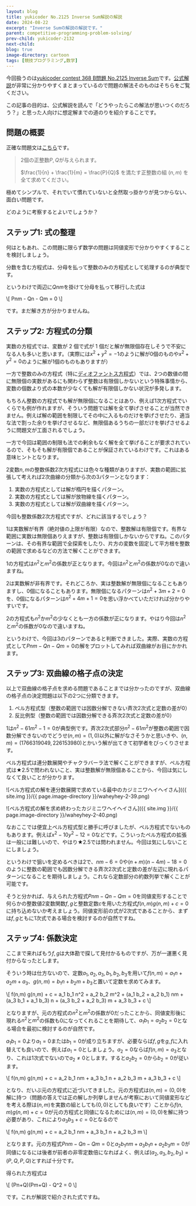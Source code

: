 ```yaml
---
layout: blog
title: yukicoder No.2125 Inverse Sum解説の解説
date: 2024-08-22
excerpt: "Inverse Sumの解説の解説です。"
parent: competitive-programming-problem-solving/
prev-child: yukicoder-2132
next-child: 
blog: true
image-directory: cartoon
tags: [競技プログラミング,数学]
---
```


今回扱うのは[yukicoder contest 368 B問題 No.2125 Inverse Sum](https://yukicoder.me/problems/no/2125)です。[公式解説](https://yukicoder.me/problems/no/2125/editorial)が非常に分かりやすくまとまっているので問題の解法そのものはそちらをご覧ください。

この記事の目的は、公式解説を読んで「どうやったらこの解法が思いつくのだろう？」と思った人向けに想定解までの道のりを紹介することです。


## 問題の概要

正確な問題文は[こちら](https://yukicoder.me/problems/no/2125)です。

> $2$個の正整数$P, Q$が与えられます。
> 
> $\frac{1}{n} + \frac{1}{m} = \frac{P}{Q}$ を満たす正整数の組 $(n,m)$ を全て求めてください。

極めてシンプルで、それでいて慣れていないと全然取っ掛かりが見つからない、面白い問題です。

どのように考察するとよいでしょうか？


## ステップ1: 式の整理

何はともあれ、この問題に限らず数学の問題は同値変形で分かりやすくすることを検討しましょう。

分数を含む方程式は、分母を払って整数のみの方程式として処理するのが典型です。

というわけで両辺に$Qnm$を掛けて分母を払って移行した式は

\\[
Pnm - Qn - Qm = 0
\\]

です。まだ解き方が分かりませんね。


## ステップ2: 方程式の分類

実数の方程式では、変数が $2$ 個で式が $1$ 個だと解が無限個存在しそうで不安になる人も多いと思います。（実際には$x^2+y^2=-1$のように解が$0$個のものや$x^2+y^2=0$のように解が$1$個のものもありますが）

一方で整数のみの方程式（特に[ディオファントス方程式](https://ja.wikipedia.org/wiki/ディオファントス方程式)）では、$2$つの数値の間に無限個の実数があるにも関わらず整数は有限個しかないという特殊事情から、変数の個数より式の本数が少なくても解が有限個しかない状況が多発します。

もちろん整数の方程式でも解が無限個になることはあり、例えば$1$次方程式でいくらでも例が作れますが、そういう問題では解を全て挙げさせることが当然できません。例えば解の範囲を制限してその中に入るものだけを挙げさせたり、適当な法で割った余りを挙げさせるなど、無限個あるうちの一部だけを挙げさせるように問題文が工面されるでしょう。

一方で今回は範囲の制限も法での剰余もなく解を全て挙げることが要求されているので、そもそも解が有限個であることが保証されているわけです。これはある意味ヒントとなります。

$2$変数$n,m$の整数係数$2$次方程式には色々な種類がありますが、実数の範囲に拡張して考えれば$2$次曲線の分類から次の$3$パターンとなります：

1. 実数の方程式としては解が楕円を描くパターン。
1. 実数の方程式としては解が放物線を描くパターン。
1. 実数の方程式としては解が双曲線を描くパターン。

今回も整数係数$2$次方程式ですが、どれに該当するでしょう？

1は実数解が有界（絶対値の上限が有限）なので、整数解は有限個です。有界な範囲に実数は無限個ありえますが、整数は有限個しかないからですね。このパターンは、その有界な範囲で全探索をしたり、片方の変数を固定して平方根を整数の範囲で求めるなどの方法で解くことができます。

1の方程式は$n^2$と$m^2$の係数が正となります。今回は$n^2$と$m^2$の係数が$0$なので違いますね。

2は実数解が非有界です。それどころか、実は整数解が無限個になることもありますし、$0$個になることもあります。無限個になるパターンは$n^2+3m+2 = 0$を、$0$個になるパターンは$n^2+4m+1 = 0$を思い浮かべていただければ分かりやすいです。

2の方程式も$n^2$か$m^2$の少なくとも一方の係数が正になります。やはり今回は$n^2$と$m^2$の係数が$0$なので違いますね。

というわけで、今回は3のパターンであると判断できました。実際、実数の方程式として$Pnm - Qn - Qm = 0$の解をプロットしてみれば双曲線がお目にかかれます。


## ステップ3: 双曲線の格子点の決定

以上で双曲線の格子点を求める問題であることまでは分かったのですが、双曲線の格子点の決定問題は以下の$2$つに分類できます。

1. ペル方程式型（整数の範囲では因数分解できない斉次$2$次式と定数の差が$0$）
1. 反比例型（整数の範囲では因数分解できる斉次$2$次式と定数の差が$0$）

1は$n^2 - 61m^2 - 1 = 0$が典型例です。斉次$2$次式部分$n^2 - 61m^2$が整数の範囲で因数分解できないのでどうせ$(n,m) = (1,0)$以外に解がなさそうかと思いきや、$(n,m) = (1766319049,226153980)$とかいう解が出てきて初学者をびっくりさせます。

ペル方程式は連分数展開やチャクラバーラ法で解くことができますが、ペル方程式は★2.5で問われないこと、実は整数解が無限個あることから、今回は気にしなくて良いことが分かります。

![ペル方程式の解を連分数展開で求めている最中のカジミニワヘイヘイさん]({{ site.img }}/{{ page.image-directory }}/waheyhey-2-39.png)

![ペル方程式の解を求め終わったカジミニワヘイヘイさん]({{ site.img }}/{{ page.image-directory }}/waheyhey-2-40.png)

なおここでは便宜上ペル方程式型と勝手に呼びましたが、ペル方程式でないものもあります。例えば$x^2 - 10y^2 - 12 = 0$などです。こういったペル方程式の拡張は一般には難しいので、やはり★2.5では問われません。今回は気にしないことにしましょう。

というわけで狙いを定めるべきは2で、$nm - 6 = 0$や$(n+m)(n-4m) - 18 = 0$のように整数の範囲でも因数分解できる斉次$2$次式と定数の差が左辺に現れるパターンになることを期待しましょう。これなら定数部分の約数列挙で解くことが可能です。

そうと分かれば、与えられた方程式$Pnm - Qn -Qm = 0$を同値変形することで何らかの整数値$2$変数関数$f,g$と整数定数$c$を用いた方程式$f(n,m) g(n,m) + c = 0$に持ち込めないか考えましょう。同値変形前の式が$2$次式であることから、まずは$f,g$ともに$1$次式である場合を検討するのが自然ですね。


## ステップ4: 係数決定

ここまで来ればもう$f,g$は大体勘で探して見付かるものですが、万が一運悪く見付からなったとします。

そういう時は仕方ないので、定数$a_1,a_2,a_3,b_1,b_2,b_3$を用いて$f(n,m) = a_1 n + a_2 m + a_3$、$g(n,m) = b_1 n + b_2 m + b_3$と置いて定数を求めてみます。

\\[
f(n,m) g(n,m) + c = a_1 b_1 n^2 + a_2 b_2 m^2 + (a_1 b_2 + a_2 b_1) nm + (a_3 b_1 + a_1 b_3) n + (a_3 b_2 + a_2 b_3) m + a_3 b_3 + c
\\]

となりますが、元の方程式の$n^2$と$m^2$の係数が$0$だったことから、同値変形後に現れる$n^2$と$m^2$の係数も$0$になってくれることを期待して、$a_1 b_1 = a_2 b_2 = 0$となる場合を最初に検討するのが自然です。

$a_1 b_1 = 0$より$a_1 = 0$または$b_1 = 0$が成り立ちますが、必要ならば$f,g$を$g,f$に入れ替えても良いので、例えば$a_1 = 0$としましょう。$a_2 = 0$ならば$f(n,m) = a_3$となり、これは$1$次式でないので$a_2 \neq 0$とします。すると$a_2 b_2 = 0$から$b_2 = 0$が従います。

\\[
f(n,m) g(n,m) + c = a_2 b_1 nm + a_3 b_1 n + a_2 b_3 m + a_3 b_3 + c
\\]

となり、だいぶ元の方程式に近づいてきました。元の方程式は$(n,m) = (0,0)$を解に持つ（問題の答えでは正の解しか列挙しませんが考察において同値変形などを考える際は$(n,m)$を実数の組としても$(0,0)$としても良いです）ことから$f(n,m) g(n,m) + c = 0$が元の方程式と同値になるためには$(n,m) = (0,0)$を解に持つ必要があり、これにより$a_3 b_3 + c = 0$となるので

\\[
f(n,m) g(n,m) + c = a_2 b_1 nm + a_3 b_1 n + a_2 b_3 m
\\]

となります。元の方程式$Pnm - Qn - Qm = 0$と$a_2 b_1 nm + a_3 b_1 n + a_2 b_3 m = 0$が同値になるには後者が前者の非零定数倍になればよく、例えば$(a_2,a_3,b_2,b_3) = (P,Q,P,Q)$とすれば十分です。

得られた方程式は

\\[
(Pn+Q)(Pm+Q) - Q^2 = 0
\\]

です。これが解説で紹介された式ですね。
